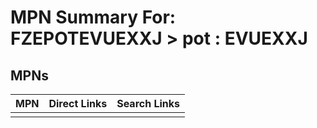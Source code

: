 



# MPN Summary For: FZEPOTEVUEXXJ > pot : EVUEXXJ

## MPNs
  

|MPN|Direct Links|Search Links|
| :--- | :--- | :--- |
||||
